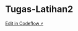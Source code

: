 # Tugas-Latihan2

[Edit in Codeflow ⚡️](https://stackblitz.com/~/github.com/Adhiarief13/Tugas-Latihan2)